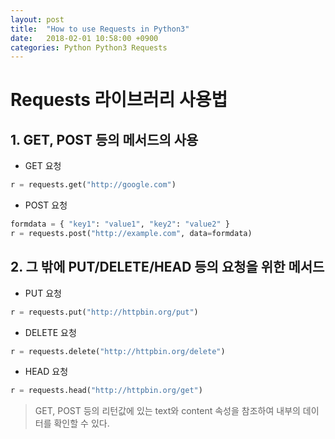 ```yaml
---
layout: post
title:  "How to use Requests in Python3"
date:   2018-02-01 10:58:00 +0900
categories: Python Python3 Requests
---
```

# Requests 라이브러리 사용법
## 1. GET, POST 등의 메서드의 사용

- GET 요청
  
   
```python
r = requests.get("http://google.com")
```

- POST 요청
    
```python
formdata = { "key1": "value1", "key2": "value2" }
r = requests.post("http://example.com", data=formdata)
```

## 2. 그 밖에 PUT/DELETE/HEAD 등의 요청을 위한 메서드
    
- PUT 요청
    
```python
r = requests.put("http://httpbin.org/put")
```

- DELETE 요청
    
```python
r = requests.delete("http://httpbin.org/delete")
```
    
- HEAD 요청
    
```python
r = requests.head("http://httpbin.org/get")
```

> GET, POST 등의 리턴값에 있는 text와 content 속성을 참조하여 내부의 데이터를 확인할 수 있다.